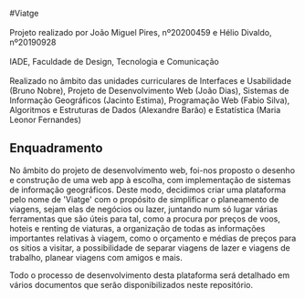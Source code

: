 #Viatge
<br></br>
Projeto realizado por João Miguel Pires, nº20200459 e Hélio Divaldo, nº20190928
<br></br>
IADE, Faculdade de Design, Tecnologia e Comunicação
<br></br>
Realizado no âmbito das unidades curriculares de Interfaces e Usabilidade (Bruno Nobre), Projeto de Desenvolvimento Web (João Dias),
Sistemas de Informação Geográficos (Jacinto Estima), Programação Web (Fabio Silva), Algoritmos e Estruturas de Dados (Alexandre Barão) e Estatística (Maria Leonor Fernandes)


## Enquadramento

No âmbito do projeto de desenvolvimento web, foi-nos proposto o desenho e construção de uma web app à escolha, com implementação de sistemas de informação geográficos.
Deste modo, decidimos criar uma plataforma pelo nome de 'Viatge' com o propósito de simplificar o planeamento de viagens, sejam elas de negócios ou lazer, 
juntando num só lugar várias ferramentas que são úteis para tal, como a procura por preços de voos, hoteis e renting de viaturas, a organização de todas as informações 
importantes relativas à viagem, como o orçamento e médias de preços para os sitios a visitar, a possibilidade de separar viagens de lazer e viagens de trabalho, planear
viagens com amigos e mais.

Todo o processo de desenvolvimento desta plataforma será detalhado em vários documentos que serão disponibilizados neste repositório. 

